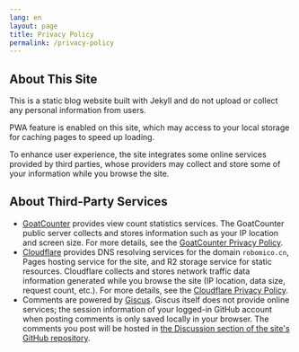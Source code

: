 ```yaml
---
lang: en
layout: page
title: Privacy Policy
permalink: /privacy-policy
---
```


## About This Site

This is a static blog website built with Jekyll and do not upload or collect any personal information from users.

PWA feature is enabled on this site, which may access to your local storage for caching pages to speed up loading.

To enhance user experience, the site integrates some online services provided by third parties, whose providers may collect and store some of your information while you browse the site.

## About Third-Party Services

- [GoatCounter](https://www.goatcounter.com/) provides view count statistics services. The GoatCounter public server collects and stores information such as your IP location and screen size. For more details, see the [GoatCounter Privacy Policy](https://www.goatcounter.com/help/privacy).
- [Cloudflare](https://www.cloudflare.com/) provides DNS resolving services for the domain `robomico.cn`, Pages hosting service for the site, and R2 storage service for static resources. Cloudflare collects and stores network traffic data information generated while you browse the site (IP location, data size, request count, etc.). For more details, see the [Cloudflare Privacy Policy](https://www.cloudflare.com/privacypolicy/).
- Comments are powered by [Giscus](https://giscus.app/). Giscus itself does not provide online services; the session information of your logged-in GitHub account when posting comments is only saved locally in your browser. The comments you post will be hosted in [the Discussion section of the site's GitHub repository](https://github.com/RoboMico/robomico.cn/discussions).
